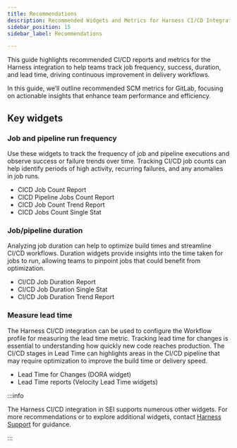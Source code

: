 ```yaml
---
title: Recommendations
description: Recommended Widgets and Metrics for Harness CI/CD Integration
sidebar_position: 15
sidebar_label: Recommendations

---
```


This guide highlights recommended CI/CD reports and metrics for the Harness integration to help teams track job frequency, success, duration, and lead time, driving continuous improvement in delivery workflows.

In this guide, we’ll outline recommended SCM metrics for GitLab, focusing on actionable insights that enhance team performance and efficiency.

## Key widgets

### Job and pipeline run frequency

Use these widgets to track the frequency of job and pipeline executions and observe success or failure trends over time. Tracking CI/CD job counts can help identify periods of high activity, recurring failures, and any anomalies in job runs.

* CICD Job Count Report
* CICD Pipeline Jobs Count Report
* CICD Job Count Trend Report
* CICD Jobs Count Single Stat

### Job/pipeline duration

Analyzing job duration can help to optimize build times and streamline CI/CD workflows. Duration widgets provide insights into the time taken for jobs to run, allowing teams to pinpoint jobs that could benefit from optimization.

* CI/CD Job Duration Report
* CI/CD Job Duration Single Stat
* CI/CD Job Duration Trend Report

### Measure lead time

The Harness CI/CD integration can be used to configure the Workflow profile for measuring the lead time metric. Tracking lead time for changes is essential to understanding how quickly new code reaches production. The CI/CD stages in Lead Time can highlights areas in the CI/CD pipeline that may require optimization to improve the build time or delivery speed.

* Lead Time for Changes (DORA widget)
* Lead Time reports (Velocity Lead Time widgets)

:::info

The Harness CI/CD integration in SEI supports numerous other widgets. For more recommendations or to explore additional widgets, contact [Harness Support](mailto:support@harness.io) for guidance.

:::